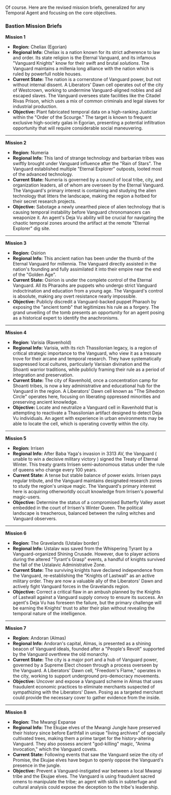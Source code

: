 Of course. Here are the revised mission briefs, generalized for any Temporal Agent and focusing on the core objectives.

### Bastion Mission Briefs

**Mission 1**
* **Region:** Cheliax (Egorian)
* **Regional Info:** Cheliax is a nation known for its strict adherence to law and order. Its state religion is the Eternal Vanguard, and its infamous "Vanguard Knights" know for their swift and brutal *solutions*. The Vanguard maintains a millenia long alliance with the nation which is ruled by powerfull noble houses.
* **Current State:** The nation is a cornerstone of Vanguard power, but not without internal dissent. A Liberators' Dawn cell operates out of the city of Westcrown, working to undermine Vanguard-aligned nobles and aid escaped slaves. The Vanguard oversees state facilities like the Citadel Rivas Prison, which uses a mix of common criminals and legal slaves for industrial production.
* **Objective:** Plant fabricated temporal data on a high-ranking Justiciar within the "Order of the Scourge." The target is known to frequent exclusive high-society galas in Egorian, presenting a potential infiltration opportunity that will require considerable social maneuvering.

---

**Mission 2**
* **Region:** Numeria
* **Regional Info:** This land of strange technology and barbarian tribes was swiftly brought under Vanguard influence after the "Rain of Stars". The Vanguard established multiple "Eternal Explorer" outposts, looted most of the advanced technology.
* **Current State:** Numeria is governed by a council of local tribe, city, and organization leaders, all of whom are overseen by the Eternal Vanguard. The Vanguard's primary interest is containing and studying the alien technology that litters the landscape, making the region a hotbed for their secret research projects.
* **Objective:** Sabotage a newly unearthed piece of alien technology that is causing temporal instability before Vanguard chronomancers can weaponize it. An agent's Deja Vu ability will be crucial for navigating the chaotic temporal zones around the artifact at the remote "Eternal Explorer" dig site.

---

**Mission 3**
* **Region:** Osirion
* **Regional Info:** This ancient nation has been under the thumb of the Eternal Vanguard for millennia. The Vanguard directly assisted in the nation's founding and fully assimilated it into their empire near the end of the "Golden Age".
* **Current State:** Osirion is under the complete control of the Eternal Vanguard. All its Pharaohs are puppets who undergo strict Vanguard indoctrination and education from a young age. The Vanguard's control is absolute, making any overt resistance nearly impossible.
* **Objective:** Publicly discredit a Vanguard-backed puppet Pharaoh by exposing the "ancient tomb" that legitimizes his rule as a forgery. The grand unveiling of the tomb presents an opportunity for an agent posing as a historical expert to identify the anachronisms.

---

**Mission 4**
* **Region:** Varisia (Ravenhold)
* **Regional Info:** Varisia, with its rich Thassilonian legacy, is a region of critical strategic importance to the Vanguard, who view it as a treasure trove for their arcane and temporal research. They have systematically suppressed local cultures, particularly Varisian divination and the Shoanti warrior traditions, while publicly framing their rule as a period of integration and preservation.
* **Current State:** The city of Ravenhold, once a concentration camp for Shoanti tribes, is now a key administrative and educational hub for the Vanguard in the region. A Liberators' Dawn cell known as "The Sihedron Circle" operates here, focusing on liberating oppressed minorities and preserving ancient knowledge.
* **Objective:** Locate and neutralize a Vanguard cell in Ravenhold that is attempting to reactivate a Thassilonian artifact designed to detect Deja Vu individuals. An agent with experience in urban environments may be able to locate the cell, which is operating covertly within the city.

---

**Mission 5**
* **Region:** Irrisen
* **Regional Info:** After Baba Yaga's invasion in 3313 AV, the Vanguard ( unable to win a decisive military victory ) signed the Treaty of Eternal Winter. This treaty grants Irrisen semi-autonomous status under the rule of queens who change every 100 years.
* **Current State:** A tense but stable balance of power exists. Irrisen pays regular tribute, and the Vanguard maintains designated research zones to study the region's unique magic. The Vanguard's primary interest here is acquiring otherworldly occult knowledge from Irrisen's powerful magic-users.
* **Objective:** Determine the status of a compromised Butterfly Valley asset embedded in the court of Irrisen's Winter Queen. The political landscape is treacherous, balanced between the ruling witches and Vanguard observers.

---

**Mission 6**
* **Region:** The Gravelands (Ustalav border)
* **Regional Info:** Ustalav was saved from the Whispering Tyrant by a Vanguard-organized Shining Crusade. However, due to player actions during the altered "Tyrant's Grasp" events, a handful of knights survived the fall of the Ustalavic Administrative Zone.
* **Current State:** The surviving knights have declared independence from the Vanguard, re-establishing the "Knights of Lastwall" as an active military order. They are now a valuable ally of the Liberators' Dawn and actively fight Vanguard forces in the Gravelands region.
* **Objective:** Correct a critical flaw in an ambush planned by the Knights of Lastwall against a Vanguard supply convoy to ensure its success. An agent's Deja Vu has foreseen the failure, but the primary challenge will be earning the Knights' trust to alter their plan without revealing the temporal nature of the intelligence.

---

**Mission 7**
* **Region:** Andoran (Almas)
* **Regional Info:** Andoran's capital, Almas, is presented as a shining beacon of Vanguard ideals, founded after a "People's Revolt" supported by the Vanguard overthrew the old monarchy.
* **Current State:** The city is a major port and a hub of Vanguard power, governed by a Supreme Elect chosen through a process overseen by the Vanguard. A Liberators' Dawn cell, "Freedom's Flame," operates in the city, working to support underground pro-democracy movements.
* **Objective:** Uncover and expose a Vanguard scheme in Almas that uses fraudulent economic practices to eliminate merchants suspected of sympathizing with the Liberators' Dawn. Posing as a targeted merchant could provide the necessary cover to gather evidence from the inside.

---

**Mission 8**
* **Region:** The Mwangi Expanse
* **Regional Info:** The Ekujae elves of the Mwangi Jungle have preserved their history since before Earthfall in unique "living archives" of specially cultivated trees, making them a prime target for the history-altering Vanguard. They also possess ancient "god-killing" magic, "Anima Invocation," which the Vanguard covets.
* **Current State:** Following events that saw the Vanguard seize the city of Promise, the Ekujae elves have begun to openly oppose the Vanguard's presence in the jungle.
* **Objective:** Prevent a Vanguard-instigated war between a local Mwangi tribe and the Ekujae elves. The Vanguard is using fraudulent sacred omens to manipulate the tribe; an agent with skills in subterfuge and cultural analysis could expose the deception to the tribe's leadership.